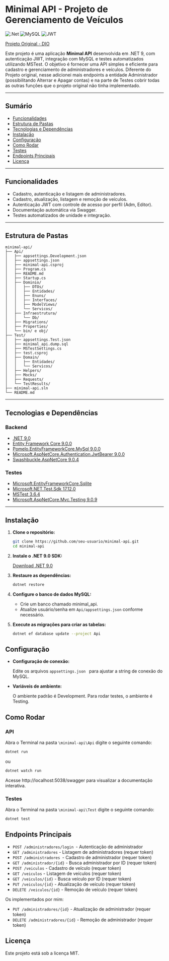# Minimal API - Projeto de Gerenciamento de Veículos
![.Net](https://img.shields.io/badge/.NET-5C2D91?style=for-the-badge&logo=.net&logoColor=white)
![MySQL](https://img.shields.io/badge/mysql-4479A1.svg?style=for-the-badge&logo=mysql&logoColor=white)
![JWT](https://img.shields.io/badge/JWT-black?style=for-the-badge&logo=JSON%20web%20tokens)

[Projeto Original - DIO](https://github.com/digitalinnovationone/minimal-api)

Este projeto é uma aplicação **Minimal API** desenvolvida em .NET 9, com autenticação JWT, integração com MySQL e testes automatizados utilizando MSTest. O objetivo é fornecer uma API simples e eficiente para cadastro e gerenciamento de administradores e veículos.
Diferente do Projeto original, nesse adicionei mais endpoints a entidade Administrador (possibilitando Alterrar e Apagar contas) e na parte de Testes cobrir todas as outras funções que o projeto original não tinha implementado.

---

## Sumário

- [Funcionalidades](#funcionalidades)
- [Estrutura de Pastas](#estrutura-de-pastas)
- [Tecnologias e Dependências](#tecnologias-e-dependências)
- [Instalação](#instalação)
- [Configuração](#configuração)
- [Como Rodar](#como-rodar)
- [Testes](#testes)
- [Endpoints Principais](#endpoints-principais)
- [Licença](#licença)

---

## Funcionalidades

- Cadastro, autenticação e listagem de administradores.
- Cadastro, atualização, listagem e remoção de veículos.
- Autenticação JWT com controle de acesso por perfil (Adm, Editor).
- Documentação automática via Swagger.
- Testes automatizados de unidade e integração.

---

## Estrutura de Pastas

```
minimal-api/
├── Api/
│   ├── appsettings.Development.json
│   ├── appsettings.json
│   ├── minimal-api.csproj
│   ├── Program.cs
│   ├── README.md
│   ├── Startup.cs
│   ├── Dominio/
│   │   ├── DTOs/
│   │   ├── Entidades/
│   │   ├── Enuns/
│   │   ├── Interfaces/
│   │   ├── ModelViews/
│   │   └── Servicos/
│   ├── Infraestrutura/
│   │   └── Db/
│   ├── Migrations/
│   ├── Properties/
│   └── bin/ e obj/
├── Test/
│   ├── appsettings.Test.json
│   ├── minimal_api.dump.sql
│   ├── MSTestSettings.cs
│   ├── test.csproj
│   ├── Domain/
│   │   ├── Entidades/
│   │   └── Servicos/
│   ├── Helpers/
│   ├── Mocks/
│   ├── Requests/
│   └── TestResults/
├── minimal-api.sln
└── README.md
```

---

## Tecnologias e Dependências

### Backend

- [.NET 9.0](https://dotnet.microsoft.com/download/dotnet/9.0)
- [Entity Framework Core 9.0.0](https://www.nuget.org/packages/Microsoft.EntityFrameworkCore)
- [Pomelo.EntityFrameworkCore.MySql 9.0.0](https://www.nuget.org/packages/Pomelo.EntityFrameworkCore.MySql)
- [Microsoft.AspNetCore.Authentication.JwtBearer 9.0.0](https://www.nuget.org/packages/Microsoft.AspNetCore.Authentication.JwtBearer)
- [Swashbuckle.AspNetCore 9.0.4](https://www.nuget.org/packages/Swashbuckle.AspNetCore)

### Testes

- [Microsoft.EntityFrameworkCore.Sqlite](https://www.nuget.org/packages/Microsoft.EntityFrameworkCore.Sqlite.Core/)
- [Microsoft.NET.Test.Sdk 17.12.0](https://www.nuget.org/packages/Microsoft.NET.Test.Sdk)
- [MSTest 3.6.4](https://www.nuget.org/packages/MSTest)
- [Microsoft.AspNetCore.Mvc.Testing 9.0.9](https://www.nuget.org/packages/Microsoft.AspNetCore.Mvc.Testing)

---

## Instalação

1. **Clone o repositório:**

   ```sh
   git clone https://github.com/seu-usuario/minimal-api.git
   cd minimal-api
   

2. **Instale o .NET 9.0 SDK:**

      [Download .NET 9.0](https://dotnet.microsoft.com/pt-br/download/dotnet/9.0)

3. **Restaure as dependências:**

    ```sh
    dotnet restore

4. **Configure o banco de dados MySQL:**
    - Crie um banco chamado minimal_api.
    - Atualize usuário/senha em ```Api/appsettings.json``` conforme necessário.

5. **Execute as migrações para criar as tabelas:**

    ```sh
    dotnet ef database update --project Api
    ```

## Configuração

- **Configuração de conexão:**

    Edite os arquivos ```appsettings.json ``` para ajustar a string de conexão do MySQL.

- **Variáveis de ambiente:**

    O ambiente padrão é Development. Para rodar testes, o ambiente é Testing.

## Como Rodar

### API

Abra o Terminal na pasta ```\minimal-api\Api``` digite o seguinte comando:
```sh
dotnet run 
```

ou

```sh
dotnet watch run 
```

Acesse http://localhost:5038/swagger para visualizar a documentação interativa.

### Testes

Abra o Terminal na pasta ```\minimal-api\Test``` digite o seguinte comando:
```sh
dotnet test
```

## Endpoints Principais

- ``POST /administradores/login ``- Autenticação de administrador
- ``GET /administradores`` - Listagem de administradores (requer token)
- ``POST /administradores ``- Cadastro de administrador (requer token)
- ``GET /administrador/{id}`` - Busca administrador por ID (requer token)
- ``POST /veiculos`` - Cadastro de veículo (requer token)
- ``GET /veiculos`` - Listagem de veículos (requer token)
- ``GET /veiculos/{id}`` - Busca veículo por ID (requer token)
- ``PUT /veiculos/{id}`` - Atualização de veículo (requer token)
- ``DELETE /veiculos/{id}`` - Remoção de veículo (requer token)

Os implementados por mim:

- ``PUT /administradores/{id}`` - Atualização de administrador (requer token)
- ``DELETE /administradores/{id}`` - Remoção de administrador (requer token)

## Licença

Este projeto está sob a licença MIT.
